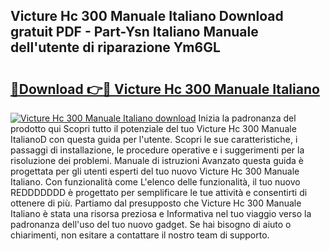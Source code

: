 ## Victure Hc 300 Manuale Italiano Download gratuit PDF - Part-Ysn Italiano Manuale dell'utente di riparazione Ym6GL

# <h2><a href="http://dfb245.blite.top/?on=Victure+Hc+300+Manuale+Italiano">🔗Download 👉🔴 Victure Hc 300 Manuale Italiano</a></h2>

[![Victure Hc 300 Manuale Italiano download](https://i.imgur.com/lujVjoI.png)](http://dfb245.blite.top/?on=Victure+Hc+300+Manuale+Italiano)
Inizia la padronanza del prodotto qui Scopri tutto il potenziale del tuo Victure Hc 300 Manuale ItalianoD con questa guida per l'utente. Scopri le sue caratteristiche, i passaggi di installazione, le procedure operative e i suggerimenti per la risoluzione dei problemi. Manuale di istruzioni Avanzato questa guida è progettata per gli utenti esperti del tuo nuovo Victure Hc 300 Manuale Italiano. Con funzionalità come L'elenco delle funzionalità, il tuo nuovo REDDDDDDD è progettato per semplificare le tue attività e consentirti di ottenere di più. Partiamo dal presupposto che Victure Hc 300 Manuale Italiano è stata una risorsa preziosa e Informativa nel tuo viaggio verso la padronanza dell'uso del tuo nuovo gadget. Se hai bisogno di aiuto o chiarimenti, non esitare a contattare il nostro team di supporto.
